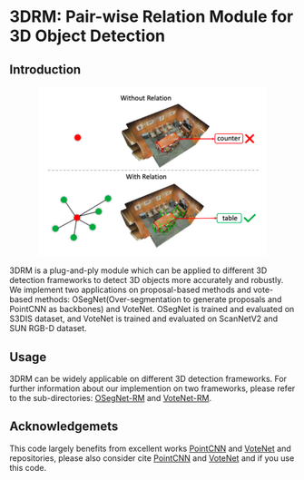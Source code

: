 # 3DRM:  Pair-wise Relation Module for 3D Object Detection


## Introduction

<div align=center>
<img src="./example.png" width="400" height="" />
</div>

3DRM is a plug-and-ply module which can be applied to different 3D detection frameworks to detect 3D objects more accurately and robustly. We implement two applications on proposal-based methods and vote-based methods: OSegNet(Over-segmentation to generate proposals and PointCNN as backbones) and VoteNet. OSegNet is trained and evaluated on S3DIS dataset, and VoteNet is trained and evaluated on ScanNetV2 and SUN RGB-D dataset. 

## Usage
3DRM can be widely applicable on different 3D detection frameworks. For further information about our implemention on two frameworks, please refer to the sub-directories: [OSegNet-RM](./OSeg-PointCNN-RN) and [VoteNet-RM](./VoteNet-RN).


## Acknowledgemets
This code largely benefits from excellent works [PointCNN](https://github.com/yangyanli/PointCNN) and [VoteNet](https://github.com/facebookresearch/votenet) and repositories, please also consider cite [PointCNN](https://arxiv.org/abs/1801.07791.pdf) and [VoteNet](https://arxiv.org/pdf/1904.09664.pdf) and  if you use this code.